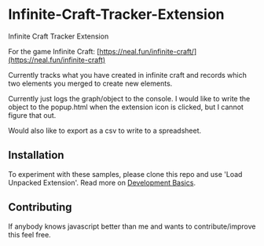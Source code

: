 # Infinite-Craft-Tracker-Extension
Infinite Craft Tracker Extension

For the game Infinite Craft: [https://neal.fun/infinite-craft/](https://neal.fun/infinite-craft) 

Currently tracks what you have created in infinite craft and records which two elements you merged to create new elements.

Currently just logs the graph/object to the console. I would like to write the object to the popup.html when the extension icon is clicked, but I cannot figure that out.

Would also like to export as a csv to write to a spreadsheet.

## Installation

To experiment with these samples, please clone this repo and use 'Load Unpacked Extension'.
Read more on [Development Basics](https://developer.chrome.com/docs/extensions/mv3/getstarted/development-basics/#load-unpacked).

## Contributing

If anybody knows javascript better than me and wants to contribute/improve this feel free.
